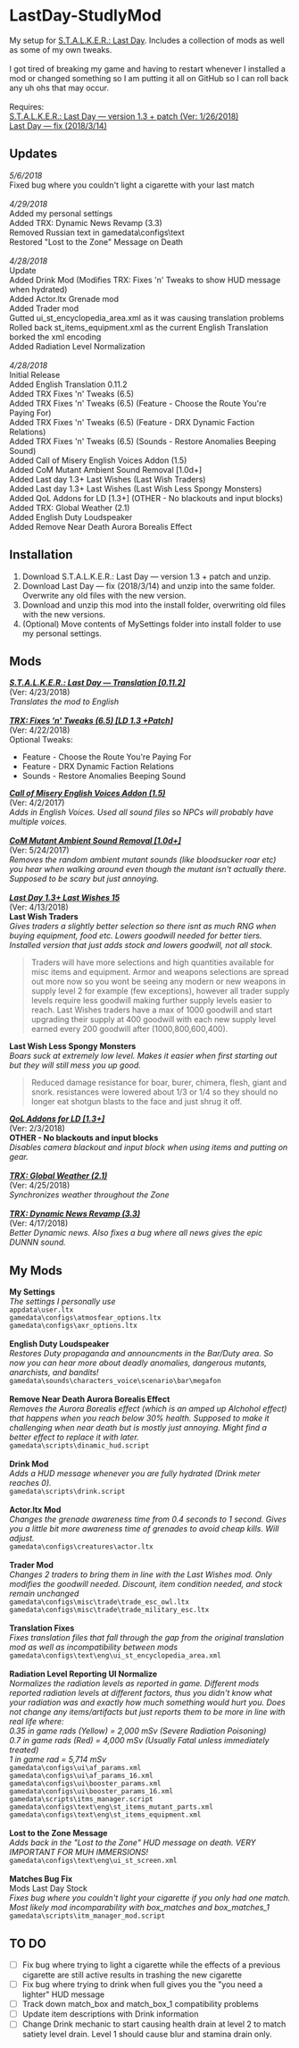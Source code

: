 # LastDay-StudlyMod

My setup for [S.T.A.L.K.E.R.: Last Day](http://www.moddb.com/mods/stalker-last-day). Includes a collection of mods as well as some of my own tweaks.<br/>
<br/>
I got tired of breaking my game and having to restart whenever I installed a mod or changed something so I am putting it all on GitHub so I can roll back any uh ohs that may occur.<br/>
<br/>
Requires:<br/>
[S.T.A.L.K.E.R.: Last Day — version 1.3 + patch (Ver: 1/26/2018)](http://www.moddb.com/mods/stalker-last-day/downloads/last-day-1-3)<br/>
[Last Day — fix (2018/3/14)](https://drive.google.com/file/d/1BFSO2yjtKZIClWsBmrrINI8_EBkPMlQP/view)<br/>

## Updates
*5/6/2018*<br/>
Fixed bug where you couldn't light a cigarette with your last match<br/>
<br/>
*4/29/2018*<br/>
Added my personal settings<br/>
Added TRX: Dynamic News Revamp (3.3)<br/>
Removed Russian text in gamedata\configs\text<br/>
Restored "Lost to the Zone" Message on Death<br/>
<br/>
*4/28/2018*<br/>
Update<br/>
Added Drink Mod (Modifies TRX: Fixes 'n' Tweaks to show HUD message when hydrated)<br/>
Added Actor.ltx Grenade mod<br/>
Added Trader mod<br/>
Gutted ui_st_encyclopedia_area.xml as it was causing translation problems<br/>
Rolled back st_items_equipment.xml as the current English Translation borked the xml encoding<br/>
Added Radiation Level Normalization<br/>
<br/>
*4/28/2018*<br/>
Initial Release<br/>
Added English Translation 0.11.2<br/>
Added TRX Fixes 'n' Tweaks (6.5)<br/>
Added TRX Fixes 'n' Tweaks (6.5) (Feature - Choose the Route You're Paying For)<br/>
Added TRX Fixes 'n' Tweaks (6.5) (Feature - DRX Dynamic Faction Relations)<br/>
Added TRX Fixes 'n' Tweaks (6.5) (Sounds - Restore Anomalies Beeping Sound)<br/>
Added Call of Misery English Voices Addon (1.5)<br/>
Added CoM Mutant Ambient Sound Removal [1.0d+]<br/>
Added Last day 1.3+ Last Wishes (Last Wish Traders)<br/>
Added Last day 1.3+ Last Wishes (Last Wish Less Spongy Monsters)<br/>
Added QoL Addons for LD [1.3+] (OTHER - No blackouts and input blocks)<br/>
Added TRX: Global Weather (2.1)<br/>
Added English Duty Loudspeaker<br/>
Added Remove Near Death Aurora Borealis Effect<br/>

## Installation
1. Download S.T.A.L.K.E.R.: Last Day — version 1.3 + patch and unzip.
2. Download Last Day — fix (2018/3/14) and unzip into the same folder. Overwrite any old files with the new version.
3. Download and unzip this mod into the install folder, overwriting old files with the new versions.
4. (Optional) Move contents of MySettings folder into install folder to use my personal settings.

## Mods
**_[S.T.A.L.K.E.R.: Last Day — Translation [0.11.2]](http://www.moddb.com/mods/stalker-last-day/downloads/last-day-english-translation)_**<br/>
(Ver: 4/23/2018)<br/>
*Translates the mod to English*<br/>
<br/>
**_[TRX: Fixes 'n' Tweaks (6.5) [LD 1.3 +Patch]](http://www.moddb.com/mods/stalker-last-day/addons/trx-fixes-improvements-last-day-13-patch)_**<br/>
(Ver: 4/22/2018)<br/>
Optional Tweaks:
- Feature - Choose the Route You're Paying For
- Feature - DRX Dynamic Faction Relations
- Sounds - Restore Anomalies Beeping Sound

**_[Call of Misery English Voices Addon (1.5)](http://www.moddb.com/mods/call-of-chernobyl/addons/coc-english-voices-addon)_**<br/>
(Ver: 4/2/2017)<br/>
*Adds in English Voices. Used all sound files so NPCs will probably have multiple voices.*<br/>
<br/>
**_[CoM Mutant Ambient Sound Removal [1.0d+]](http://www.moddb.com/mods/stalker-com/addons/com-mutant-ambient-sound-removal)_**<br/>
(Ver: 5/24/2017)<br/>
*Removes the random ambient mutant sounds (like bloodsucker roar etc) you hear when walking around even though the mutant isn't actually there. Supposed to be scary but just annoying.*<br/>
<br/>
**_[Last Day 1.3+ Last Wishes 15](http://www.moddb.com/mods/stalker-last-day/addons/last-day-13-last-wishes)_**<br/>
(Ver: 4/13/2018)<br/>
**Last Wish Traders**<br>
*Gives traders a slightly better selection so there isnt as much RNG when buying equipment, food etc. Lowers goodwill needed for better tiers. Installed version that just adds stock and lowers goodwill, not all stock.*
>Traders will have more selections and high quantities available for misc items and equipment. Armor and weapons selections are spread out more now so you wont be seeing any modern or new weapons in supply level 2 for example (few exceptions), however all trader supply levels require less goodwill making further supply levels easier to reach. Last Wishes traders have a max of 1000 goodwill and start upgrading their supply at 400 goodwill with each new supply level earned every 200 goodwill after (1000,800,600,400).

**Last Wish Less Spongy Monsters**<br>
*Boars suck at extremely low level. Makes it easier when first starting out but they will still mess you up good.*
>Reduced damage resistance for boar, burer, chimera, flesh, giant and snork. resistances were lowered about 1/3 or 1/4 so they should no longer eat shotgun blasts to the face and just shrug it off.

**_[QoL Addons for LD [1.3+]](http://www.moddb.com/mods/stalker-last-day/addons/qol-addons-for-ld-13)_**<br/>
(Ver: 2/3/2018)<br/>
**OTHER - No blackouts and input blocks**<br/>
*Disables camera blackout and input block when using items and putting on gear.*<br/>
<br/>
**_[TRX: Global Weather (2.1)](http://www.moddb.com/mods/stalker-last-day/addons/trx-global-weather)_**<br/>
(Ver: 4/25/2018)<br/>
*Synchronizes weather throughout the Zone*<br/>
<br/>
**_[TRX: Dynamic News Revamp (3.3)](http://www.moddb.com/mods/stalker-last-day/addons/trx-dynamic-news-revamp)_**<br/>
(Ver: 4/17/2018)<br>
_Better Dynamic news. Also fixes a bug where all news gives the epic DUNNN sound._<br/>

## My Mods
**My Settings**<br/>
_The settings I personally use_<br/>
`appdata\user.ltx`<br/>
`gamedata\configs\atmosfear_options.ltx`<br/>
`gamedata\configs\axr_options.ltx`<br/>
<br/>
**English Duty Loudspeaker**<br/>
*Restores Duty propaganda and announcments in the Bar/Duty area. So now you can hear more about deadly anomalies, dangerous mutants, anarchists, and bandits!*<br/>
`gamedata\sounds\characters_voice\scenario\bar\megafon`<br/>
<br/>
**Remove Near Death Aurora Borealis Effect**<br/>
*Removes the Aurora Borealis effect (which is an amped up Alchohol effect) that happens when you reach below 30% health. Supposed to make it challenging when near death but is mostly just annoying. Might find a better effect to replace it with later.*<br/>
`gamedata\scripts\dinamic_hud.script`<br/>
<br/>
**Drink Mod**<br/>
*Adds a HUD message whenever you are fully hydrated (Drink meter reaches 0).*<br/>
`gamedata\scripts\drink.script`<br/>
<br/>
**Actor.ltx Mod**<br/>
*Changes the grenade awareness time from 0.4 seconds to 1 second. Gives you a little bit more awareness time of grenades to avoid cheap kills. Will adjust.*<br/>
`gamedata\configs\creatures\actor.ltx`<br/>
<br/>
**Trader Mod**<br/>
*Changes 2 traders to bring them in line with the Last Wishes mod. Only modifies the goodwill needed. Discount, item condition needed, and stock remain unchanged*<br/>
`gamedata\configs\misc\trade\trade_esc_owl.ltx`<br/>
`gamedata\configs\misc\trade\trade_military_esc.ltx`<br/>
<br/>
**Translation Fixes**<br/>
_Fixes translation files that fall through the gap from the original translation mod as well as incompatibility between mods_<br/>
`gamedata\configs\text\eng\ui_st_encyclopedia_area.xml`<br/>
<br/>
**Radiation Level Reporting UI Normalize**<br/>
_Normalizes the radiation levels as reported in game. Different mods reported radiation levels at different factors, thus you didn't know what your radiation was and exactly how much something would hurt you. Does not change any items/artifacts but just reports them to be more in line with real life where:<br/>
0.35 in game rads (Yellow) = 2,000 mSv (Severe Radiation Poisoning)<br/>
0.7 in game rads (Red) = 4,000 mSv (Usually Fatal unless immediately treated)<br/>
1 in game rad = 5,714 mSv_<br/>
`gamedata\configs\ui\af_params.xml`<br/>
`gamedata\configs\ui\af_params_16.xml`<br/>
`gamedata\configs\ui\booster_params.xml`<br/>
`gamedata\configs\ui\booster_params_16.xml`<br/>
`gamedata\scripts\itms_manager.script`<br/>
`gamedata\configs\text\eng\st_items_mutant_parts.xml`<br/>
`gamedata\configs\text\eng\st_items_equipment.xml`<br/>
<br/>
**Lost to the Zone Message**<br/>
_Adds back in the "Lost to the Zone" HUD message on death. VERY IMPORTANT FOR MUH IMMERSIONS!_<br/>
`gamedata\configs\text\eng\ui_st_screen.xml`<br/>
<br/>
**Matches Bug Fix**<br/>
Mods Last Day Stock<br/>
_Fixes bug where you couldn't light your cigarette if you only had one match. Most likely mod incomparability with box_matches and box_matches_1_<br/>
`gamedata\scripts\itm_manager_mod.script`<br/>

## TO DO
- [ ] Fix bug where trying to light a cigarette while the effects of a previous cigarette are still active results in trashing the new cigarette
- [ ] Fix bug where trying to drink when full gives you the "you need a lighter" HUD message
- [ ] Track down match_box and match_box_1 compatibility problems
- [ ] Update item descriptions with Drink information
- [ ] Change Drink mechanic to start causing health drain at level 2 to match satiety level drain. Level 1 should cause blur and stamina drain only.
